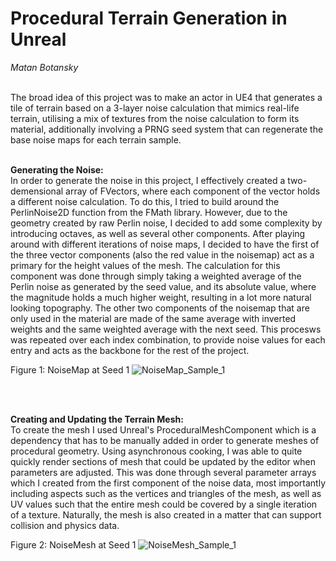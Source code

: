 <h1>Procedural Terrain Generation in Unreal</h1>
<em>Matan Botansky</em>
<br><br>

The broad idea of this project was to make an actor in UE4 that generates a tile of terrain based on a 3-layer noise calculation that mimics real-life terrain, utilising a mix of textures from the noise calculation to form its material, additionally involving a PRNG seed system that can regenerate the base noise maps for each terrain sample.
<br><br>

<b>Generating the Noise:</b>
<br>
	In order to generate the noise in this project, I effectively created a two-demensional array of FVectors, where each component of the vector holds a different noise calculation. To do this, I tried to build around the PerlinNoise2D function from the FMath library. However, due to the geometry created by raw Perlin noise, I decided to add some complexity by introducing octaves, as well as several other components. After playing around with different iterations of noise maps, I decided to have the first of the three vector components (also the red value in the noisemap) act as a primary for the height values of the mesh. The calculation for this component was done through simply taking a weighted average of the Perlin noise as generated by the seed value, and its absolute value, where the magnitude holds a much higher weight, resulting in a lot more natural looking topography. The other two components of the noisemap that are only used in the material are made of the same average with inverted weights and the same weighted average with the next seed. This procesws was repeated over each index combination, to provide noise values for each entry and acts as the backbone for the rest of the project.

Figure 1: NoiseMap at Seed 1
![NoiseMap_Sample_1](https://user-images.githubusercontent.com/65315115/158080451-192d7854-c574-4952-b123-b66399dbbbc3.png)

<br><br>

<b>Creating and Updating the Terrain Mesh:</b>
<br>
	To create the mesh I used Unreal's ProceduralMeshComponent which is a dependency that has to be manually added in order to generate meshes of procedural geometry. Using asynchronous cooking, I was able to quite quickly render sections of mesh that could be updated by the editor when parameters are adjusted. This was done through several parameter arrays which I created from the first component of the noise data, most importantly including aspects such as the vertices and triangles of the mesh, as well as UV values such that the entire mesh could be covered by a single iteration of a texture. Naturally, the mesh is also created in a matter that can support collision and physics data. 

Figure 2: NoiseMesh at Seed 1
![NoiseMesh_Sample_1](https://user-images.githubusercontent.com/65315115/158080470-8505b82f-ee1e-4477-a9fa-e20fa3aaeeb1.png)

<br><br>
